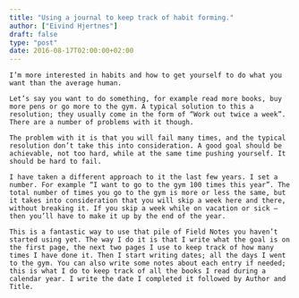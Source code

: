 ```yaml
---
title: "Using a journal to keep track of habit forming."
author: ["Eivind Hjertnes"]
draft: false
type: "post"
date: 2016-08-17T02:00:00+02:00
---
```


<div class="HTML">
  <div></div>

<p>

</div>

```text
I’m more interested in habits and how to get yourself to do what you want than the average human.
```

<div class="HTML">
  <div></div>

</p>

</div>

<div class="HTML">
  <div></div>

<p>

</div>

```text
Let’s say you want to do something, for example read more books, buy more pens or go more to the gym. A typical solution to this a resolution; they usually come in the form of “Work out twice a week”. There are a number of problems with it though.
```

<div class="HTML">
  <div></div>

</p>

</div>

<div class="HTML">
  <div></div>

<p>

</div>

```text
The problem with it is that you will fail many times, and the typical resolution don’t take this into consideration. A good goal should be achievable, not too hard, while at the same time pushing yourself. It should be hard to fail.
```

<div class="HTML">
  <div></div>

</p>

</div>

<div class="HTML">
  <div></div>

<p>

</div>

```text
I have taken a different approach to it the last few years. I set a number. For example “I want to go to the gym 100 times this year”. The total number of times you go to the gym is more or less the same, but it takes into consideration that you will skip a week here and there, without breaking it. If you skip a week while on vacation or sick – then you’ll have to make it up by the end of the year.
```

<div class="HTML">
  <div></div>

</p>

</div>

<div class="HTML">
  <div></div>

<p>

</div>

```text
This is a fantastic way to use that pile of Field Notes you haven’t started using yet. The way I do it is that I write what the goal is on the first page, the next two pages I use to keep track of how many times I have done it. Then I start writing dates; all the days I went to the gym. You can also write some notes about each entry if needed; this is what I do to keep track of all the books I read during a calendar year. I write the date I completed it followed by Author and Title.
```

<div class="HTML">
  <div></div>

</p>

</div>
